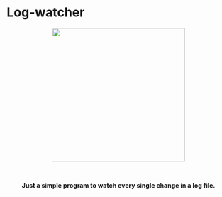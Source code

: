 # Log-watcher 
<p align="center">
<img src="https://storage.googleapis.com/gopherizeme.appspot.com/gophers/7e2140c3dbcd227ed71182dfbf5ea6ccca920969.png" height="300">
</p>
<br>

<p align="center"> 
    <b>Just a simple program to watch every single change in a log file.</b>
</p>